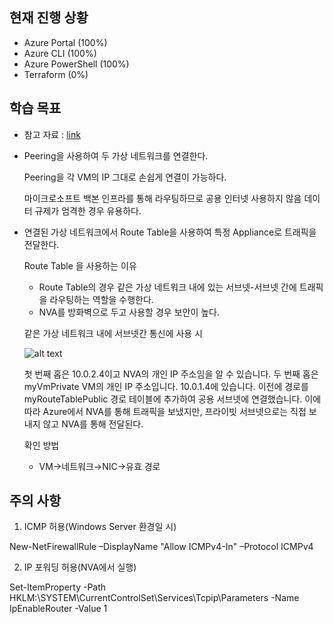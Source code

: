 
## 현재 진행 상황
- Azure Portal (100%)
- Azure CLI (100%)
- Azure PowerShell (100%)
- Terraform (0%)

## 학습 목표
- 참고 자료 : [link](https://docs.microsoft.com/ko-kr/azure/virtual-network/tutorial-create-route-table-portal#route-traffic-through-an-nva)
- Peering을 사용하여 두 가상 네트워크를 연결한다.

    Peering을 각 VM의 IP 그대로 손쉽게 연결이 가능하다.

    마이크로소프트 백본 인프라를 통해 라우팅하므로 공용 인터넷 사용하지 않음
    데이터 규제가 엄격한 경우 유용하다.

- 연결된 가상 네트워크에서 Route Table을 사용하여 특정 Appliance로 트래픽을 전달한다.

    Route Table 을 사용하는 이유

    - Route Table의 경우 같은 가상 네트워크 내에 있는 서브넷-서브넷 간에 트래픽을 라우팅하는 역할을 수행한다.
    - NVA를 방화벽으로 두고 사용할 경우 보안이 높다.
    
    같은 가상 네트워크 내에 서브넷간 통신에 사용 시

    ![alt text](https://s3.us-west-2.amazonaws.com/secure.notion-static.com/3bd87936-35bf-4824-a3f0-0ab2b2296d75/Untitled.png?X-Amz-Algorithm=AWS4-HMAC-SHA256&X-Amz-Credential=AKIAT73L2G45O3KS52Y5%2F20210129%2Fus-west-2%2Fs3%2Faws4_request&X-Amz-Date=20210129T012705Z&X-Amz-Expires=86400&X-Amz-Signature=6ab346c3468efd80e2f9cfe7d339fd7751a26b81df8bb75a8bbdcd950fa22d71&X-Amz-SignedHeaders=host&response-content-disposition=filename%20%3D%22Untitled.png%22)

    첫 번째 홉은 10.0.2.4이고 NVA의 개인 IP 주소임을 알 수 있습니다. 두 번째 홉은 myVmPrivate VM의 개인 IP 주소입니다. 10.0.1.4에 있습니다. 이전에 경로를 myRouteTablePublic 경로 테이블에 추가하여 공용 서브넷에 연결했습니다. 이에 따라 Azure에서 NVA를 통해 트래픽을 보냈지만, 프라이빗 서브넷으로는 직접 보내지 않고 NVA를 통해 전달된다.


    확인 방법

    - VM→네트워크→NIC→유효 경로
## 주의 사항
1. ICMP 허용(Windows Server 환경일 시)

New-NetFirewallRule –DisplayName "Allow ICMPv4-In" –Protocol ICMPv4

2. IP 포워딩 허용(NVA에서 실행)

Set-ItemProperty -Path HKLM:\SYSTEM\CurrentControlSet\Services\Tcpip\Parameters -Name IpEnableRouter -Value 1
